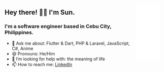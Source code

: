 <img 
  align="right" 
  height="180" 
  width="80" 
  src="assets/anime-hello-once.gif"
/>
<div>
  <h2>Hey there! 👋🏼 I'm Sun.</h2>
  <h3>I'm a software engineer based in Cebu City, Philippines.</h3>
  <ul>
    <li>💬 Ask me about: Flutter & Dart, PHP & Laravel, JavaScript, C#, Anime</li>
    <li>😄 Pronouns: He/Him</li>
    <li>🤔 I’m looking for help with: the meaning of life</li>
    <li>📫 How to reach me: <a target="_blank" href="https://www.linkedin.com/in/sunwastaken/">LinkedIn</a></li>
  </ul>
</div>

